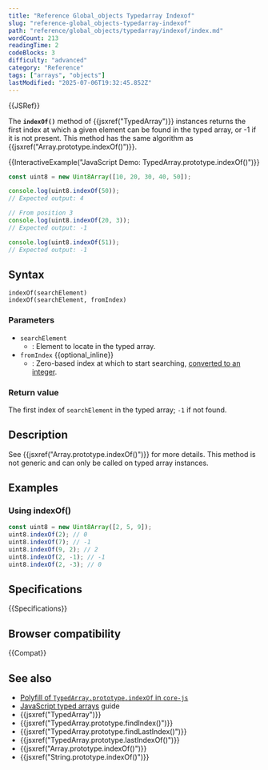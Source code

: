 ```yaml
---
title: "Reference Global_objects Typedarray Indexof"
slug: "reference-global_objects-typedarray-indexof"
path: "reference/global_objects/typedarray/indexof/index.md"
wordCount: 213
readingTime: 2
codeBlocks: 3
difficulty: "advanced"
category: "Reference"
tags: ["arrays", "objects"]
lastModified: "2025-07-06T19:32:45.852Z"
---
```



{{JSRef}}

The **`indexOf()`** method of {{jsxref("TypedArray")}} instances returns the first index at which a given element can be found in the typed array, or -1 if it is not present. This method has the same algorithm as {{jsxref("Array.prototype.indexOf()")}}.

{{InteractiveExample("JavaScript Demo: TypedArray.prototype.indexOf()")}}

```js interactive-example
const uint8 = new Uint8Array([10, 20, 30, 40, 50]);

console.log(uint8.indexOf(50));
// Expected output: 4

// From position 3
console.log(uint8.indexOf(20, 3));
// Expected output: -1

console.log(uint8.indexOf(51));
// Expected output: -1
```

## Syntax

```js-nolint
indexOf(searchElement)
indexOf(searchElement, fromIndex)
```

### Parameters

- `searchElement`
  - : Element to locate in the typed array.
- `fromIndex` {{optional_inline}}
  - : Zero-based index at which to start searching, [converted to an integer](/en-US/docs/Web/JavaScript/Reference/Global_Objects/Number#integer_conversion).

### Return value

The first index of `searchElement` in the typed array; `-1` if not found.

## Description

See {{jsxref("Array.prototype.indexOf()")}} for more details. This method is not generic and can only be called on typed array instances.

## Examples

### Using indexOf()

```js
const uint8 = new Uint8Array([2, 5, 9]);
uint8.indexOf(2); // 0
uint8.indexOf(7); // -1
uint8.indexOf(9, 2); // 2
uint8.indexOf(2, -1); // -1
uint8.indexOf(2, -3); // 0
```

## Specifications

{{Specifications}}

## Browser compatibility

{{Compat}}

## See also

- [Polyfill of `TypedArray.prototype.indexOf` in `core-js`](https://github.com/zloirock/core-js#ecmascript-typed-arrays)
- [JavaScript typed arrays](/en-US/docs/Web/JavaScript/Guide/Typed_arrays) guide
- {{jsxref("TypedArray")}}
- {{jsxref("TypedArray.prototype.findIndex()")}}
- {{jsxref("TypedArray.prototype.findLastIndex()")}}
- {{jsxref("TypedArray.prototype.lastIndexOf()")}}
- {{jsxref("Array.prototype.indexOf()")}}
- {{jsxref("String.prototype.indexOf()")}}

